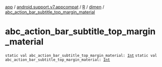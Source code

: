 [app](../../../index.md) / [android.support.v7.appcompat](../../index.md) / [R](../index.md) / [dimen](index.md) / [abc_action_bar_subtitle_top_margin_material](./abc_action_bar_subtitle_top_margin_material.md)

# abc_action_bar_subtitle_top_margin_material

`static val abc_action_bar_subtitle_top_margin_material: `[`Int`](https://kotlinlang.org/api/latest/jvm/stdlib/kotlin/-int/index.html)
`static val abc_action_bar_subtitle_top_margin_material: `[`Int`](https://kotlinlang.org/api/latest/jvm/stdlib/kotlin/-int/index.html)